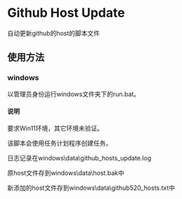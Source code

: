 # Github Host Update

自动更新github的host的脚本文件

## 使用方法

### windows

以管理员身份运行windows文件夹下的run.bat。

#### 说明

要求Win11环境，其它环境未验证。

该脚本会使用任务计划程序创建任务。

日志记录在windows\data\github_hosts_update.log

原host文件存到windows\data\host.bak中

新添加的host文件存到windows\data\github520_hosts.txt中